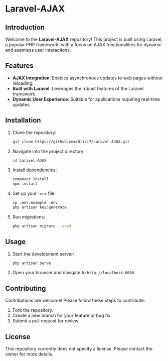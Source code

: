 # Laravel-AJAX

## Introduction
Welcome to the **Laravel-AJAX** repository! This project is built using Laravel, a popular PHP framework, with a focus on AJAX functionalities for dynamic and seamless user interactions.

## Features
- **AJAX Integration**: Enables asynchronous updates to web pages without reloading.
- **Built with Laravel**: Leverages the robust features of the Laravel framework.
- **Dynamic User Experience**: Suitable for applications requiring real-time updates.

## Installation
1. Clone the repository:
   ```bash
   git clone https://github.com/Grizi7/Laravel-AJAX.git
   ```
2. Navigate into the project directory:
   ```bash
   cd Laravel-AJAX
   ```
3. Install dependencies:
   ```bash
   composer install
   npm install
   ```
4. Set up your `.env` file:
   ```bash
   cp .env.example .env
   php artisan key:generate
   ```
5. Run migrations:
   ```bash
   php artisan migrate --seed
   ```

## Usage
1. Start the development server:
   ```bash
   php artisan serve
   ```
2. Open your browser and navigate to `http://localhost:8000`.

## Contributing
Contributions are welcome! Please follow these steps to contribute:
1. Fork the repository.
2. Create a new branch for your feature or bug fix.
3. Submit a pull request for review.

## License
This repository currently does not specify a license. Please contact the owner for more details.